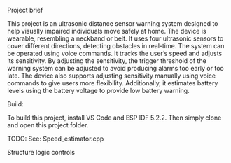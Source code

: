 Project brief

This project is an ultrasonic distance sensor warning system designed to help visually impaired individuals move safely at home. 
The device is wearable, resembling a neckband or belt. It uses four ultrasonic sensors to cover different directions, detecting obstacles in real-time. The system can be operated using voice commands. 
It tracks the user’s speed and adjusts its sensitivity. By adjusting the sensitivity, the trigger threshold of the warning system can be adjusted to avoid producing alarms too early or too late. The device also supports adjusting sensitivity manually using voice commands to give users more flexibility. 
Additionally, it estimates battery levels using the battery voltage to provide low battery warning.


Build:

To build this project, install VS Code and ESP IDF 5.2.2. Then simply clone and open this project folder.


TODO:
See: Speed_estimator.cpp

Structure logic controls 